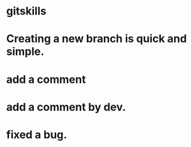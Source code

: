 # gitskills
# Creating a new branch is quick and simple.
# add a comment
# add a comment by dev.
# fixed a bug.
